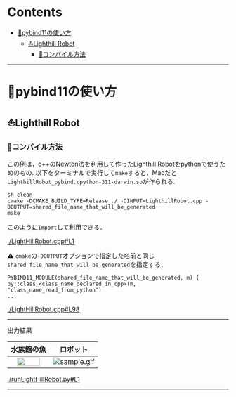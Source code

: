 # Contents

- [🐋pybind11の使い方](#🐋pybind11の使い方)
    - [⛵️Lighthill Robot](#⛵️Lighthill-Robot)
        - [🪸コンパイル方法](#🪸コンパイル方法)


---
# 🐋pybind11の使い方 

## ⛵️Lighthill Robot 

### 🪸コンパイル方法 

この例は，c++のNewton法を利用して作ったLighthill Robotをpythonで使うためのもの.
以下をターミナルで実行して`make`すると，Macだと`LighthillRobot_pybind.cpython-311-darwin.so`が作られる.

```
sh clean
cmake -DCMAKE_BUILD_TYPE=Release ./ -DINPUT=LighthillRobot.cpp -DOUTPUT=shared_file_name_that_will_be_generated
make
```

[このように](../../builds/build_pybind11/runLightHillRobot.py#L15)`import`して利用できる．


[./LightHillRobot.cpp#L1](./LightHillRobot.cpp#L1)


⚠️ `cmake`の`-DOUTPUT`オプションで指定した名前と同じ`shared_file_name_that_will_be_generated`を指定する．

```
PYBIND11_MODULE(shared_file_name_that_will_be_generated, m) {
py::class_<class_name_declared_in_cpp>(m, "class_name_read_from_python")
...
```


[./LightHillRobot.cpp#L98](./LightHillRobot.cpp#L98)


---
出力結果

|水族館の魚|ロボット|
|:---:|:---:|
| <img src="sample_aquarium.gif"  width="80%" height="80%"> | ![sample.gif](sample.gif) |


[./runLightHillRobot.py#L1](./runLightHillRobot.py#L1)


---

